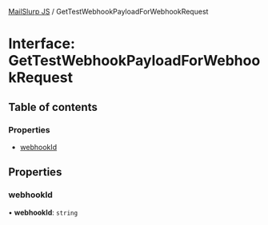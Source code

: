 [MailSlurp JS](../README.md) / GetTestWebhookPayloadForWebhookRequest

# Interface: GetTestWebhookPayloadForWebhookRequest

## Table of contents

### Properties

- [webhookId](GetTestWebhookPayloadForWebhookRequest.md#webhookid)

## Properties

### webhookId

• **webhookId**: `string`
